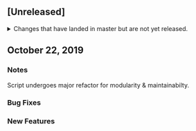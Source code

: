## [Unreleased]

<details>
  <summary>
    Changes that have landed in master but are not yet released.
  </summary>
</details>

## October 22, 2019

### Notes

Script undergoes major refactor for modularity & maintainabilty.

### Bug Fixes

### New Features
